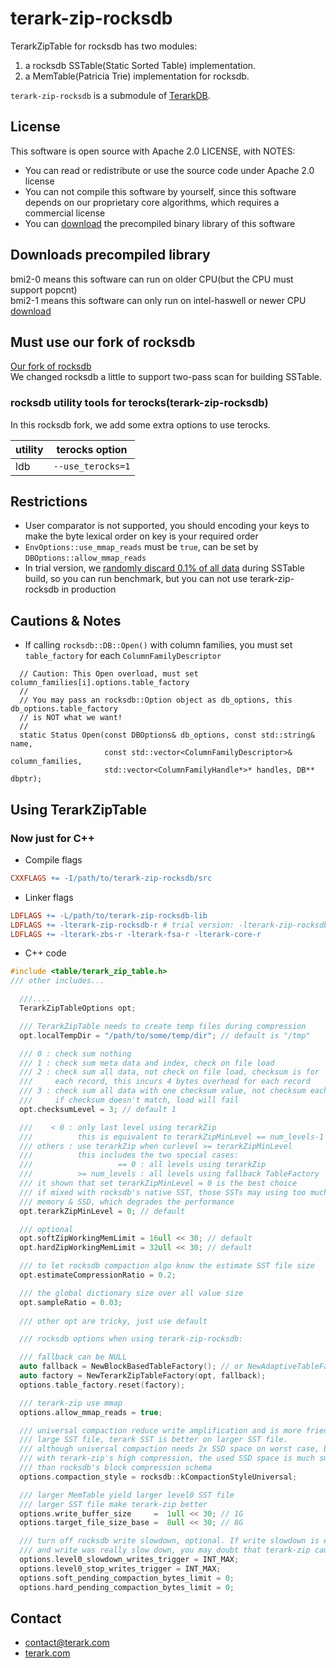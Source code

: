 # terark-zip-rocksdb
TerarkZipTable for rocksdb has two modules:

1. a rocksdb SSTable(Static Sorted Table) implementation.
2. a MemTable(Patricia Trie) implementation for rocksdb.

`terark-zip-rocksdb` is a submodule of [TerarkDB](https://github.com/Terark/terarkdb).

## License
This software is open source with Apache 2.0 LICENSE, with NOTES:
  * You can read or redistribute or use the source code under Apache 2.0 license
  * You can not compile this software by yourself, since this software depends on our proprietary core algorithms, which requires a commercial license
  * You can [download](https://github.com/Terark/terarkdb) the precompiled binary library of this software

## Downloads precompiled library
  bmi2-0 means this software can run on older CPU(but the CPU must support popcnt)
  <BR>bmi2-1 means this software can only run on intel-haswell or newer CPU
[download](http://www.terark.com/download/terarkdb/latest)

## Must use our fork of rocksdb
[Our fork of rocksdb](https://github.com/rockeet/rocksdb)
<BR>We changed rocksdb a little to support two-pass scan for building SSTable.

### rocksdb utility tools for terocks(terark-zip-rocksdb)

In this rocksdb fork, we add some extra options to use terocks.

|utility|terocks option|
|-------|--------------|
|ldb|`--use_terocks=1`|

## Restrictions

- User comparator is not supported, you should encoding your keys to make the
  byte lexical order on key is your required order
- `EnvOptions::use_mmap_reads` must be `true`, can be set by `DBOptions::allow_mmap_reads`
- In trial version, we [randomly discard 0.1% of all data](https://github.com/Terark/terark-zip-rocksdb/blob/master/src/table/terark_zip_table.cc#L1002) during SSTable build, so you
  can run benchmark, but you can not use terark-zip-rocksdb in production

## Cautions & Notes
- If calling `rocksdb::DB::Open()` with column families, you must set `table_factory` for each `ColumnFamilyDescriptor`
```
  // Caution: This Open overload, must set column_families[i].options.table_factory
  //
  // You may pass an rocksdb::Option object as db_options, this db_options.table_factory
  // is NOT what we want!
  //
  static Status Open(const DBOptions& db_options, const std::string& name,
                     const std::vector<ColumnFamilyDescriptor>& column_families,
                     std::vector<ColumnFamilyHandle*>* handles, DB** dbptr);
```

## Using TerarkZipTable

### Now just for C++

- Compile flags
```makefile
CXXFLAGS += -I/path/to/terark-zip-rocksdb/src
```
- Linker flags
```makefile
LDFLAGS += -L/path/to/terark-zip-rocksdb-lib
LDFLAGS += -lterark-zip-rocksdb-r # trial version: -lterark-zip-rocksdb-trial-r
LDFLAGS += -lterark-zbs-r -lterark-fsa-r -lterark-core-r
```

- C++ code

```c++
#include <table/terark_zip_table.h>
/// other includes...

  ///....
  TerarkZipTableOptions opt;

  /// TerarkZipTable needs to create temp files during compression
  opt.localTempDir = "/path/to/some/temp/dir"; // default is "/tmp"

  /// 0 : check sum nothing
  /// 1 : check sum meta data and index, check on file load
  /// 2 : check sum all data, not check on file load, checksum is for
  ///     each record, this incurs 4 bytes overhead for each record
  /// 3 : check sum all data with one checksum value, not checksum each record,
  ///     if checksum doesn't match, load will fail
  opt.checksumLevel = 3; // default 1

  ///    < 0 : only last level using terarkZip
  ///          this is equivalent to terarkZipMinLevel == num_levels-1
  /// others : use terarkZip when curlevel >= terarkZipMinLevel
  ///          this includes the two special cases:
  ///                   == 0 : all levels using terarkZip
  ///          >= num_levels : all levels using fallback TableFactory
  /// it shown that set terarkZipMinLevel = 0 is the best choice
  /// if mixed with rocksdb's native SST, those SSTs may using too much
  /// memory & SSD, which degrades the performance
  opt.terarkZipMinLevel = 0; // default

  /// optional
  opt.softZipWorkingMemLimit = 16ull << 30; // default
  opt.hardZipWorkingMemLimit = 32ull << 30; // default

  /// to let rocksdb compaction algo know the estimate SST file size
  opt.estimateCompressionRatio = 0.2;

  /// the global dictionary size over all value size
  opt.sampleRatio = 0.03;
 
  /// other opt are tricky, just use default

  /// rocksdb options when using terark-zip-rocksdb:

  /// fallback can be NULL
  auto fallback = NewBlockBasedTableFactory(); // or NewAdaptiveTableFactory();
  auto factory = NewTerarkZipTableFactory(opt, fallback);
  options.table_factory.reset(factory);

  /// terark-zip use mmap
  options.allow_mmap_reads = true;

  /// universal compaction reduce write amplification and is more friendly for
  /// large SST file, terark SST is better on larger SST file.
  /// although universal compaction needs 2x SSD space on worst case, but
  /// with terark-zip's high compression, the used SSD space is much smaller
  /// than rocksdb's block compression schema
  options.compaction_style = rocksdb::kCompactionStyleUniversal;

  /// larger MemTable yield larger level0 SST file
  /// larger SST file make terark-zip better
  options.write_buffer_size     =  1ull << 30; // 1G
  options.target_file_size_base =  8ull << 30; // 8G

  /// turn off rocksdb write slowdown, optional. If write slowdown is enabled
  /// and write was really slow down, you may doubt that terark-zip caused it
  options.level0_slowdown_writes_trigger = INT_MAX;
  options.level0_stop_writes_trigger = INT_MAX;
  options.soft_pending_compaction_bytes_limit = 0;
  options.hard_pending_compaction_bytes_limit = 0;
```

## Contact
- contact@terark.com
- [terark.com](http://terark.com)
